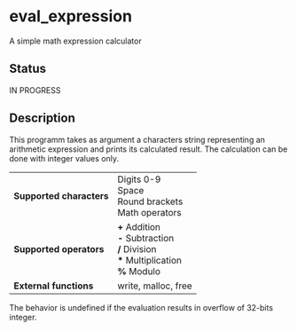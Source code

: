 # eval_expression

A simple math expression calculator

## Status

IN PROGRESS

## Description

This programm takes as argument a characters string representing an arithmetic expression and prints its calculated result. The calculation can be done with integer values only.

<table>
  <tr>
    <td> <b>Supported characters</b> </td> <td> Digits 0-9<br>
                                                Space <br>
                                                Round brackets <br>
                                                Math operators </td>
  </tr>
  <tr>
    <td> <b>Supported operators</b> </td> <td> <b>+</b> Addition <br>
                                               <b>-</b> Subtraction <br>
                                               <b>/</b> Division <br>
                                               <b>*</b> Multiplication <br>
                                               <b>%</b> Modulo </td>
  </tr>
  <tr>
    <td> <b>External functions</b> </td> <td> write, malloc, free </td>
  </tr>
</table>

The behavior is undefined if the evaluation results in overflow of 32-bits integer.

